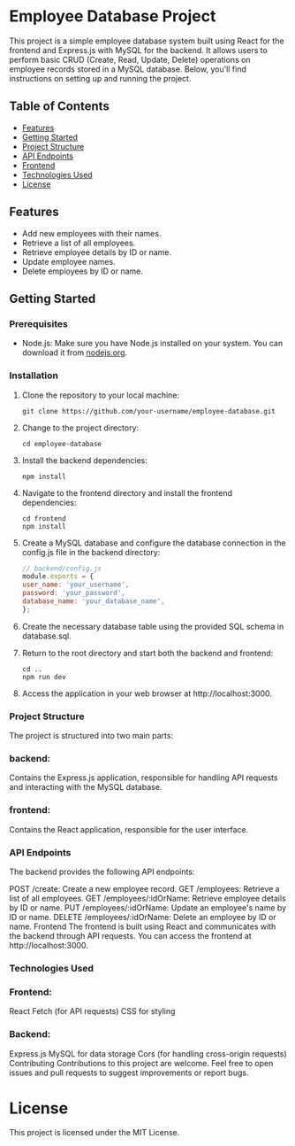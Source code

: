 # Employee Database Project

This project is a simple employee database system built using React for the frontend and Express.js with MySQL for the backend. It allows users to perform basic CRUD (Create, Read, Update, Delete) operations on employee records stored in a MySQL database. Below, you'll find instructions on setting up and running the project.

## Table of Contents
- [Features](#features)
- [Getting Started](#getting-started)
- [Project Structure](#project-structure)
- [API Endpoints](#api-endpoints)
- [Frontend](#frontend)
- [Technologies Used](#technologies-used)
- [License](#license)

## Features

- Add new employees with their names.
- Retrieve a list of all employees.
- Retrieve employee details by ID or name.
- Update employee names.
- Delete employees by ID or name.

## Getting Started

### Prerequisites

- Node.js: Make sure you have Node.js installed on your system. You can download it from [nodejs.org](https://nodejs.org/).

### Installation

1. Clone the repository to your local machine:

   ```shell
   git clone https://github.com/your-username/employee-database.git
2. Change to the project directory:

   ```shell
   cd employee-database
3. Install the backend dependencies:

   ```shell
   npm install
4. Navigate to the frontend directory and install the frontend dependencies:

   ```shell
   cd frontend
   npm install
5. Create a MySQL database and configure the database connection in the config.js file in the backend directory:

   ```javascript
   // backend/config.js
   module.exports = {
   user_name: 'your_username',
   password: 'your_password',
   database_name: 'your_database_name',
   };
6. Create the necessary database table using the provided SQL schema in database.sql.

7. Return to the root directory and start both the backend and frontend:

   ```shell
   cd ..
   npm run dev
8. Access the application in your web browser at http://localhost:3000.

### Project Structure
The project is structured into two main parts:

### backend: 
Contains the Express.js application, responsible for handling API requests and interacting with the MySQL database.
### frontend: 
Contains the React application, responsible for the user interface.
### API Endpoints
The backend provides the following API endpoints:

POST /create: Create a new employee record.
GET /employees: Retrieve a list of all employees.
GET /employees/:idOrName: Retrieve employee details by ID or name.
PUT /employees/:idOrName: Update an employee's name by ID or name.
DELETE /employees/:idOrName: Delete an employee by ID or name.
Frontend
The frontend is built using React and communicates with the backend through API requests. You can access the frontend at http://localhost:3000.

### Technologies Used
### Frontend:

React
Fetch (for API requests)
CSS for styling

### Backend:

Express.js
MySQL for data storage
Cors (for handling cross-origin requests)
Contributing
Contributions to this project are welcome. Feel free to open issues and pull requests to suggest improvements or report bugs.

# License
This project is licensed under the MIT License.
